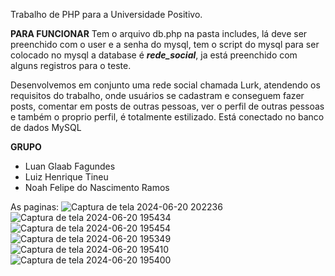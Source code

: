 Trabalho de PHP para a Universidade Positivo.

**PARA FUNCIONAR**
Tem o arquivo db.php na pasta includes, lá deve ser preenchido com o user e a senha do mysql, tem o script do mysql para ser colocado no mysql a database é ***rede_social***, ja está preenchido com alguns registros para o teste.

Desenvolvemos em conjunto uma rede social chamada Lurk, atendendo os requisitos do trabalho, onde usuários se cadastram e conseguem fazer posts, comentar em posts de outras pessoas, ver o perfil de outras pessoas e também o proprio perfil, é totalmente estilizado. Está conectado no banco de dados MySQL

**GRUPO**
- Luan Glaab Fagundes
- Luiz Henrique Tineu
- Noah Felipe do Nascimento Ramos

As paginas:
![Captura de tela 2024-06-20 202236](https://github.com/luangl/rede-social/assets/129619687/ac8527c5-2f20-4cb4-9162-b0a1578a0969)
![Captura de tela 2024-06-20 195434](https://github.com/luangl/rede-social/assets/129619687/5c85015c-372f-4a93-9c30-8c19b86e381e)
![Captura de tela 2024-06-20 195454](https://github.com/luangl/rede-social/assets/129619687/1b4a931f-3b3c-43f2-8aa7-0716e1f9ae68)
![Captura de tela 2024-06-20 195349](https://github.com/luangl/rede-social/assets/129619687/d1ab70cc-cbd5-4530-b922-12afb1a1c4f0)
![Captura de tela 2024-06-20 195410](https://github.com/luangl/rede-social/assets/129619687/a390e152-e160-4799-af81-bf0b0b234426)
![Captura de tela 2024-06-20 195400](https://github.com/luangl/rede-social/assets/129619687/495228af-cc5c-4cbf-820f-c4508ba61e48)


